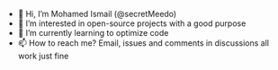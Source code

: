 - 👋 Hi, I’m Mohamed Ismail (@secretMeedo)
- 👀 I’m interested in open-source projects with a good purpose
- 🌱 I’m currently learning to optimize code
- 📫 How to reach me? Email, issues and comments in discussions all work just fine

<!---
secretMeedo/secretMeedo is a ✨ special ✨ repository because its `README.md` (this file) appears on your GitHub profile.
You can click the Preview link to take a look at your changes.
--->

